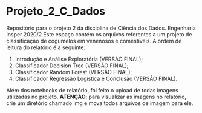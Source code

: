 # Projeto_2_C_Dados
Repositório para o projeto 2 da disciplina de Ciência dos Dados. Engenharia Insper 2020/2
Este espaço contém os arquivos referentes a um projeto de classificação de cogumelos em venenosos e comestíveis. 
A ordem de leitura do relatório é a seguinte:
1. Introdução e Análise Exploratória (VERSÃO FINAL);
2. Classificador Decision Tree (VERSÃO FINAL);
3. Classificador Random Forest (VERSÃO FINAL);
4. Classificador Regressão Logística e Conclusão (VERSÃO FINAL).

Além dos notebooks de relatório, foi feito o upload de todas imagens utilizadas no projeto. 
**ATENÇÃO**: para visualizar as imagens no relatório, crie um diretório chamado img e mova todos arquivos de imagem para ele.
